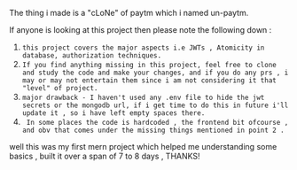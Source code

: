 The thing i made is a "cLoNe" of paytm which i named un-paytm.


If anyone is looking at this project then please note the following down :


 1. ``` this project covers the major aspects i.e JWTs , Atomicity in database, authorization techniques. ```
 2. ``` If you find anything missing in this project, feel free to clone and study the code and make your changes, and if you do any prs , i may or may not entertain them since i am not considering it that "level" of project.  ```
 3. ``` major drawback - I haven't used any .env file to hide the jwt secrets or the mongodb url, if i get time to do this in future i'll update it , so i have left empty spaces there.  ```
 4. ``` In some places the code is hardcoded , the frontend bit ofcourse , and obv that comes under the missing things mentioned in point 2 .```


 well this was my first mern project which helped me understanding some basics , built it over a span of 7 to 8 days , THANKS! 
